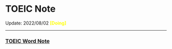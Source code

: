 # TOEIC Note

Update: 2022/08/02 <font color=yellow><b>[Doing]</b></font>

--- 

### [TOEIC Word Note](https://github.com/cwt100/Study-Notes/blob/main/Notes/TOEIC-Notes/TOEIC-Word-Note.md)